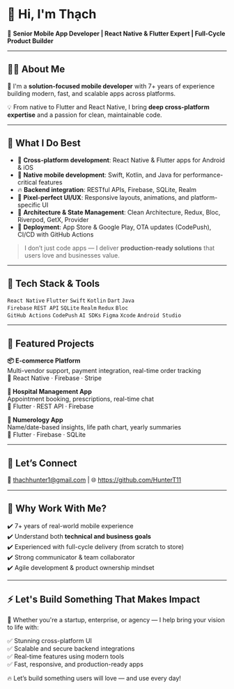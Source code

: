 # 👋 Hi, I'm Thạch

🚀 **Senior Mobile App Developer | React Native & Flutter Expert | Full-Cycle Product Builder**

---

## 🧑‍💻 About Me

🎯 I'm a **solution-focused mobile developer** with 7+ years of experience building modern, fast, and scalable apps across platforms.

💡 From native to Flutter and React Native, I bring **deep cross-platform expertise** and a passion for clean, maintainable code.

---

## 🚀 What I Do Best

- 📱 **Cross-platform development**: React Native & Flutter apps for Android & iOS
- 🍏 **Native mobile development**: Swift, Kotlin, and Java for performance-critical features
- 🔥 **Backend integration**: RESTful APIs, Firebase, SQLite, Realm
- 🧠 **Pixel-perfect UI/UX**: Responsive layouts, animations, and platform-specific UI
- 🧰 **Architecture & State Management**: Clean Architecture, Redux, Bloc, Riverpod, GetX, Provider
- 🚀 **Deployment**: App Store & Google Play, OTA updates (CodePush), CI/CD with GitHub Actions

> I don’t just code apps — I deliver **production-ready solutions** that users love and businesses value.

---

## 🧰 Tech Stack & Tools

`React Native` `Flutter` `Swift` `Kotlin` `Dart` `Java`  
`Firebase` `REST API` `SQLite` `Realm` `Redux` `Bloc`  
`GitHub Actions` `CodePush` `AI SDKs` `Figma` `Xcode` `Android Studio`

---

## 📱 Featured Projects

**📦 E-commerce Platform**  
Multi-vendor support, payment integration, real-time order tracking  
🔧 React Native · Firebase · Stripe

**🏥 Hospital Management App**  
Appointment booking, prescriptions, real-time chat  
🔧 Flutter · REST API · Firebase

**🔢 Numerology App**  
Name/date-based insights, life path chart, yearly summaries  
🔧 Flutter · Firebase · SQLite

---

## 🤝 Let’s Connect

📧 thachhunter1@gmail.com | 🌐 https://github.com/HunterT11

---

## 💼 Why Work With Me?

✔️ 7+ years of real-world mobile experience  
✔️ Understand both **technical and business goals**  
✔️ Experienced with full-cycle delivery (from scratch to store)  
✔️ Strong communicator & team collaborator  
✔️ Agile development & product ownership mindset

---

## ⚡ Let's Build Something That Makes Impact

🎯 Whether you're a startup, enterprise, or agency — I help bring your vision to life with:

✅ Stunning cross-platform UI  
✅ Scalable and secure backend integrations  
✅ Real-time features using modern tools  
✅ Fast, responsive, and production-ready apps

🔥 Let’s build something users will love — and use every day!
